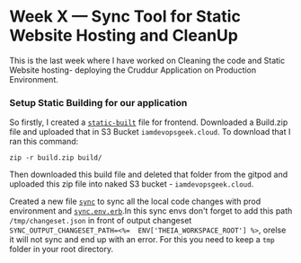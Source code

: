 # Week X — Sync Tool for Static Website Hosting and CleanUp

This is the last week where I have worked on Cleaning the code and Static Website hosting- deploying the Cruddur Application on Production Environment. 

### Setup Static Building for our application
So firstly, I created a [`static-built`](https://github.com/krunalijain/aws-bootcamp-cruddur-2023/blob/main/bin/frontend/static-build) file for frontend. Downloaded a Build.zip file and uploaded that in S3 Bucket `iamdevopsgeek.cloud`. To download that I ran this command:
```
zip -r build.zip build/
```
Then downloaded this build file and deleted that folder from the gitpod and uploaded this zip file into naked S3 bucket - `iamdevopsgeek.cloud`.

Created a new file [`sync`](https://github.com/krunalijain/aws-bootcamp-cruddur-2023/blob/main/bin/frontend/sync) to sync all the local code changes with prod environment and [`sync.env.erb`](https://github.com/krunalijain/aws-bootcamp-cruddur-2023/blob/main/erb/sync.env.erb).In this sync envs don't forget to add this path `/tmp/changeset.json` in front of output changeset `SYNC_OUTPUT_CHANGESET_PATH=<%=  ENV['THEIA_WORKSPACE_ROOT'] %>`, orelse it will not sync and end up with an error. For this you need to keep a `tmp` folder in your root directory.
